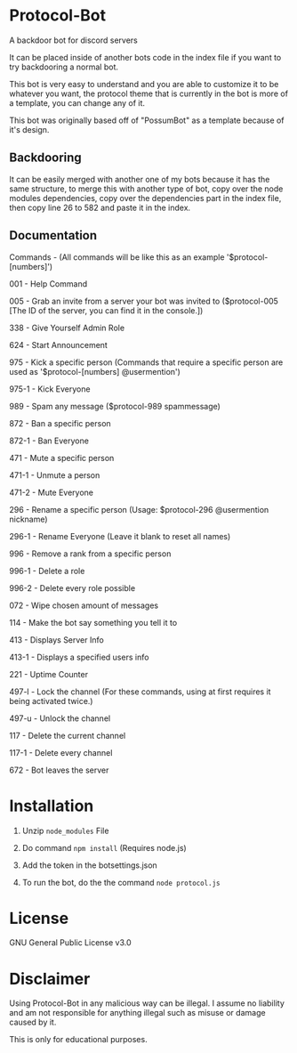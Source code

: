 # Protocol-Bot
A backdoor bot for discord servers

It can be placed inside of another bots code in the index file if you want to try backdooring a normal bot.

This bot is very easy to understand and you are able to customize it to be whatever you want, the protocol theme that is currently in the bot is more of a template, you can change any of it.

This bot was originally based off of "PossumBot" as a template because of it's design.
## Backdooring
It can be easily merged with another one of my bots because it has the same structure, to merge this with another type of bot, copy over the node modules dependencies, copy over the dependencies part in the index file, then copy line 26 to 582 and paste it in the index.
## Documentation
Commands - (All commands will be like this as an example '$protocol-[numbers]')

001 - Help Command

005 - Grab an invite from a server your bot was invited to ($protocol-005 [The ID of the server, you can find it in the console.])

338 - Give Yourself Admin Role

624 - Start Announcement

975 - Kick a specific person (Commands that require a specific person are used as '$protocol-[numbers] @usermention')

975-1 - Kick Everyone

989 - Spam any message ($protocol-989 spammessage)

872 - Ban a specific person

872-1 - Ban Everyone

471 - Mute a specific person

471-1 - Unmute a person

471-2 - Mute Everyone

296 - Rename a specific person (Usage: $protocol-296 @usermention nickname)

296-1 - Rename Everyone (Leave it blank to reset all names)

996 - Remove a rank from a specific person

996-1 - Delete a role

996-2 - Delete every role possible

072 - Wipe chosen amount of messages

114 - Make the bot say something you tell it to

413 - Displays Server Info

413-1 - Displays a specified users info

221 - Uptime Counter

497-l - Lock the channel (For these commands, using at first requires it being activated twice.)

497-u - Unlock the channel

117 - Delete the current channel

117-1 - Delete every channel

672 - Bot leaves the server
# Installation
1. Unzip ```node_modules``` File

2. Do command ```npm install``` (Requires node.js)

3. Add the token in the botsettings.json

4. To run the bot, do the the command ```node protocol.js```
# License
GNU General Public License v3.0
# Disclaimer
Using Protocol-Bot in any malicious way can be illegal. 
I assume no liability and am not responsible for anything illegal such as misuse or damage caused by it.

This is only for educational purposes.
